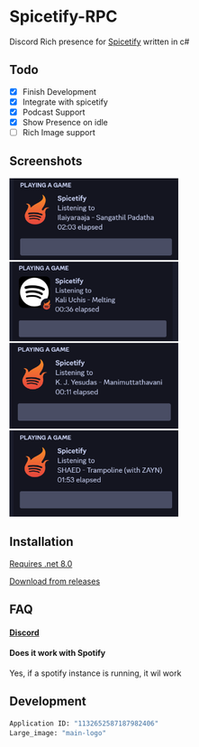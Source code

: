 # Spicetify-RPC
Discord Rich presence for [Spicetify](https://spicetify.app) written in c#

## Todo
- [X] Finish Development
- [x] Integrate with spicetify
- [x] Podcast Support
- [x] Show Presence on idle
- [ ] Rich Image support

## Screenshots

<img src="https://github.com/v4ish/RPC/blob/main/Screenshots/spice.png" alt="logo" width="300"/>
<img src="https://github.com/v4ish/RPC/blob/main/Screenshots/spice1.png" alt="logo" width="300"/>
<img src="https://github.com/v4ish/RPC/blob/main/Screenshots/spice2.png" alt="logo" width="300"/>
<img src="https://github.com/v4ish/RPC/blob/main/Screenshots/spice3.png" alt="logo" width="300"/>

## Installation

[Requires .net 8.0](https://dotnet.microsoft.com/en-us/download/dotnet/8.0)

[Download from releases](https://github.com/v4ish/Spicetify-RPC/releases/latest)

## FAQ


#### [Discord](https://r.dsc.gg/v4ish)

#### Does it work with Spotify

Yes, if a spotify instance is running, it wil work

## Development
``` bash
Application ID: "1132652587187982406"
Large_image: "main-logo"
```
